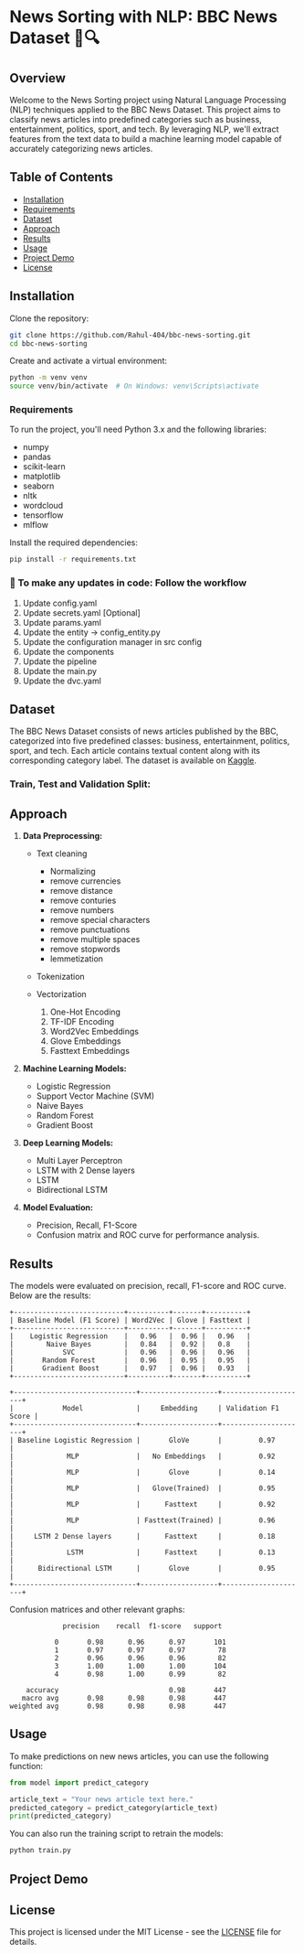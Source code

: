 # News Sorting with NLP: BBC News Dataset 📰🔍

## Overview
Welcome to the News Sorting project using Natural Language Processing (NLP) techniques applied to the BBC News Dataset. This project aims to classify news articles into predefined categories such as business, entertainment, politics, sport, and tech. By leveraging NLP, we'll extract features from the text data to build a machine learning model capable of accurately categorizing news articles.

## Table of Contents
- [Installation](#installation)
- [Requirements](#requirements)
- [Dataset](#dataset)
- [Approach](#approach)
- [Results](#results)
- [Usage](#usage)
- [Project Demo](#project-demo)
- [License](#license)

## Installation

Clone the repository:
```bash
git clone https://github.com/Rahul-404/bbc-news-sorting.git
cd bbc-news-sorting
```

Create and activate a virtual environment:
```bash
python -m venv venv
source venv/bin/activate  # On Windows: venv\Scripts\activate
```

### Requirements
To run the project, you'll need Python 3.x and the following libraries:
- numpy
- pandas
- scikit-learn
- matplotlib
- seaborn
- nltk
- wordcloud
- tensorflow
- mlflow

Install the required dependencies:

```bash
pip install -r requirements.txt
```

### 🔧 To make any updates in code: Follow the workflow

1. Update config.yaml
2. Update secrets.yaml [Optional]
3. Update params.yaml
4. Update the entity -> config_entity.py
5. Update the configuration manager in src config
6. Update the components
7. Update the pipeline
8. Update the main.py
9. Update the dvc.yaml


## Dataset

The BBC News Dataset consists of news articles published by the BBC, categorized into five predefined classes: business, entertainment, politics, sport, and tech. Each article contains textual content along with its corresponding category label. The dataset is available on [Kaggle](https://www.kaggle.com/shivamkushwaha/bbc-full-text-document-classification).

### Train, Test and Validation Split:

## Approach

1. **Data Preprocessing:**
   - Text cleaning
      - Normalizing
      - remove currencies
      - remove distance
      - remove conturies
      - remove numbers
      - remove special characters
      - remove punctuations
      - remove multiple spaces
      - remove stopwords
      - lemmetization

   - Tokenization
   - Vectorization
      1. One-Hot Encoding
      2. TF-IDF Encoding
      3. Word2Vec Embeddings
      4. Glove Embeddings
      5. Fasttext Embeddings

2. **Machine Learning Models:**
   - Logistic Regression
   - Support Vector Machine (SVM)
   - Naive Bayes
   - Random Forest
   - Gradient Boost

3. **Deep Learning Models:**
   - Multi Layer Perceptron
   - LSTM with 2 Dense layers
   - LSTM
   - Bidirectional LSTM

4. **Model Evaluation:**
   - Precision, Recall, F1-Score
   - Confusion matrix and ROC curve for performance analysis.


## Results

The models were evaluated on precision, recall, F1-score and ROC curve. Below are the results:

```
+---------------------------+----------+-------+----------+
| Baseline Model (F1 Score) | Word2Vec | Glove | Fasttext |
+---------------------------+----------+-------+----------+
|    Logistic Regression    |   0.96   |  0.96 |   0.96   |
|        Naive Bayes        |   0.84   |  0.92 |   0.8    |
|            SVC            |   0.96   |  0.96 |   0.96   |
|       Random Forest       |   0.96   |  0.95 |   0.95   |
|       Gradient Boost      |   0.97   |  0.96 |   0.93   |
+---------------------------+----------+-------+----------+
```
```
+------------------------------+-------------------+---------------------+
|            Model             |     Embedding     | Validation F1 Score |
+------------------------------+-------------------+---------------------+
| Baseline Logistic Regression |       GloVe       |         0.97        |
|             MLP              |   No Embeddings   |         0.92        |
|             MLP              |       Glove       |         0.14        |
|             MLP              |   Glove(Trained)  |         0.95        |
|             MLP              |      Fasttext     |         0.92        |
|             MLP              | Fasttext(Trained) |         0.96        |
|     LSTM 2 Dense layers      |      Fasttext     |         0.18        |
|             LSTM             |      Fasttext     |         0.13        |
|      Bidirectional LSTM      |       Glove       |         0.95        |
+------------------------------+-------------------+---------------------+
```

Confusion matrices and other relevant graphs:

```
             precision    recall  f1-score   support

           0       0.98      0.96      0.97       101
           1       0.97      0.97      0.97        78
           2       0.96      0.96      0.96        82
           3       1.00      1.00      1.00       104
           4       0.98      1.00      0.99        82

    accuracy                           0.98       447
   macro avg       0.98      0.98      0.98       447
weighted avg       0.98      0.98      0.98       447
```

<!-- ![Confusion Matrix](confusion_matrix.png) -->


## Usage

To make predictions on new news articles, you can use the following function:

```python
from model import predict_category

article_text = "Your news article text here."
predicted_category = predict_category(article_text)
print(predicted_category)
```
You can also run the training script to retrain the models:
```bash
python train.py
```

## Project Demo


## License
This project is licensed under the MIT License - see the [LICENSE](LICENSE) file for details.

